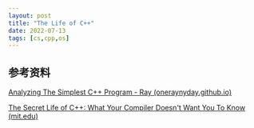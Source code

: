 ```yaml
---
layout: post
title: "The Life of C++"
date: 2022-07-13
tags: [cs,cpp,os]
---
```


## 参考资料

[Analyzing The Simplest C++ Program - Ray (oneraynyday.github.io)](https://oneraynyday.github.io/dev/2020/05/03/Analyzing-The-Simplest-C++-Program/)

[The Secret Life of C++: What Your Compiler Doesn't Want You To Know (mit.edu)](http://web.mit.edu/tibbetts/Public/inside-c/www/)

